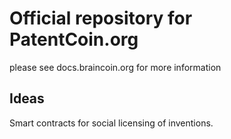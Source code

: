 # Official repository for PatentCoin.org  

please see docs.braincoin.org for more information  

## Ideas  

Smart contracts for social licensing of inventions.  
